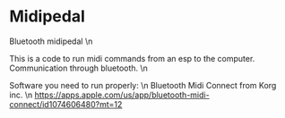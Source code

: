 # Midipedal
Bluetooth midipedal \n 

This is a code to run midi commands from an esp to the computer. Communication through bluetooth. \n

Software you need to run properly: \n
Bluetooth Midi Connect from Korg inc. \n
https://apps.apple.com/us/app/bluetooth-midi-connect/id1074606480?mt=12 
